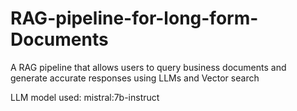 # RAG-pipeline-for-long-form-Documents
A RAG pipeline that allows users to query business documents and generate accurate responses using LLMs and Vector search 

LLM model used: mistral:7b-instruct
